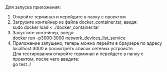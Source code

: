 Для запуска приложения:  
1. Откройте терминал и перейдите в папку с проектом  
2. Загрузите контейнер из файла docker_container.tar, введя:  
sudo docker load < ./docker_container.tar  
3. Запустите контейнер, введя:  
docker run -p3000:3000 network_devices_list_service  
4. Приложение запущено, теперь можно перейти в браузере по адресу localhost:3000 и посмотреть список сетевых устройств  
Для тестирования откройте терминал и перейдете в папку с проектом, после чего введите:  
go test ./  

